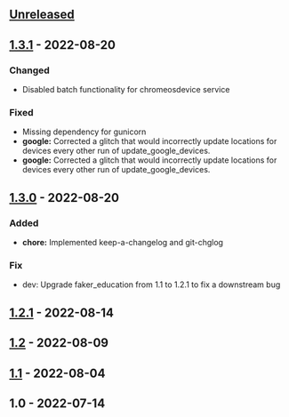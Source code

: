 <a name="unreleased"></a>
## [Unreleased]


<a name="1.3.1"></a>
## [1.3.1] - 2022-08-20
### Changed
- Disabled batch functionality for chromeosdevice service

### Fixed
- Missing dependency for gunicorn
- **google:** Corrected a glitch that would incorrectly update locations for devices every other run of update_google_devices.
- **google:** Corrected a glitch that would incorrectly update locations for devices every other run of update_google_devices.


<a name="1.3.0"></a>
## [1.3.0] - 2022-08-20
### Added
- **chore:** Implemented keep-a-changelog and git-chglog

### Fix
- dev: Upgrade faker_education from 1.1 to 1.2.1 to fix a downstream bug


<a name="1.2.1"></a>
## [1.2.1] - 2022-08-14

<a name="1.2"></a>
## [1.2] - 2022-08-09

<a name="1.1"></a>
## [1.1] - 2022-08-04

<a name="1.0"></a>
## 1.0 - 2022-07-14

[Unreleased]: https://github.com/matthttam/inventory.git/compare/1.3.1...HEAD
[1.3.1]: https://github.com/matthttam/inventory.git/compare/1.3.0...1.3.1
[1.3.0]: https://github.com/matthttam/inventory.git/compare/1.2.1...1.3.0
[1.2.1]: https://github.com/matthttam/inventory.git/compare/1.2...1.2.1
[1.2]: https://github.com/matthttam/inventory.git/compare/1.1...1.2
[1.1]: https://github.com/matthttam/inventory.git/compare/1.0...1.1
